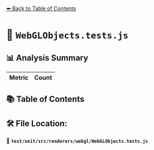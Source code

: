 [⬅️ Back to Table of Contents](../../../../../index.md)

# 📄 `WebGLObjects.tests.js`

## 📊 Analysis Summary

| Metric | Count |
|--------|-------|

## 📚 Table of Contents


## 🛠️ File Location:
📂 **`test/unit/src/renderers/webgl/WebGLObjects.tests.js`**
